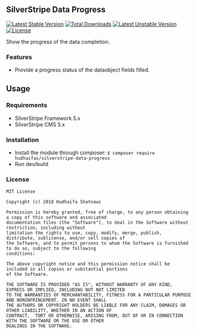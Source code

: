 ## SilverStripe Data Progress

[![Latest Stable Version](https://poser.pugx.org/hudhaifas/silverstripe-data-progress/v/stable)](https://packagist.org/packages/hudhaifas/silverstripe-data-progress) [![Total Downloads](https://poser.pugx.org/hudhaifas/silverstripe-data-progress/downloads)](https://packagist.org/packages/hudhaifas/silverstripe-data-progress) [![Latest Unstable Version](https://poser.pugx.org/hudhaifas/silverstripe-data-progress/v/unstable)](https://packagist.org/packages/hudhaifas/silverstripe-data-progress) [![License](https://poser.pugx.org/hudhaifas/silverstripe-data-progress/license)](https://packagist.org/packages/hudhaifas/silverstripe-data-progress)

Show the progress of the data completion.

### Features
- Provide a progress status of the dataobject fields filled.

## Usage

### Requirements
- SilverStripe Framework 5.x
- SilverStripe CMS 5.x

### Installation
- Install the module through composer:
`$ composer require hudhaifas/silverstripe-data-progress`
- Run dev/build

### License

    MIT License

    Copyright (c) 2018 Hudhaifa Shatnawi

    Permission is hereby granted, free of charge, to any person obtaining a copy of this software and associated 
    documentation files (the "Software"), to deal in the Software without restriction, including without 
    limitation the rights to use, copy, modify, merge, publish, distribute, sublicense, and/or sell copies of 
    the Software, and to permit persons to whom the Software is furnished to do so, subject to the following
    conditions:

    The above copyright notice and this permission notice shall be included in all copies or substantial portions 
    of the Software.

    THE SOFTWARE IS PROVIDED "AS IS", WITHOUT WARRANTY OF ANY KIND, EXPRESS OR IMPLIED, INCLUDING BUT NOT LIMITED 
    TO THE WARRANTIES OF MERCHANTABILITY, FITNESS FOR A PARTICULAR PURPOSE AND NONINFRINGEMENT. IN NO EVENT SHALL 
    THE AUTHORS OR COPYRIGHT HOLDERS BE LIABLE FOR ANY CLAIM, DAMAGES OR OTHER LIABILITY, WHETHER IN AN ACTION OF 
    CONTRACT,  TORT OR OTHERWISE, ARISING FROM, OUT OF OR IN CONNECTION WITH THE SOFTWARE OR THE USE OR OTHER 
    DEALINGS IN THE SOFTWARE.


   [github.com]: <http://github.com/hudhaifas/silverstripe-data-progress/issues>
